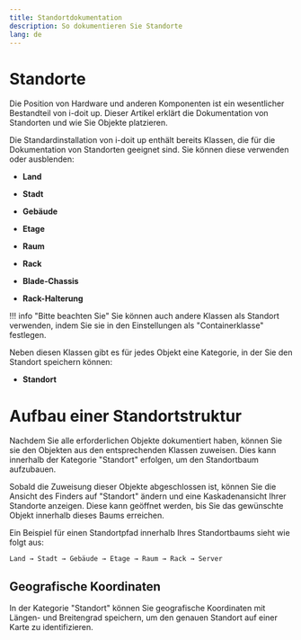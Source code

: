```yaml
---
title: Standortdokumentation
description: So dokumentieren Sie Standorte
lang: de
---
```


# Standorte

Die Position von Hardware und anderen Komponenten ist ein wesentlicher Bestandteil von i-doit up. Dieser Artikel erklärt die Dokumentation von Standorten und wie Sie Objekte platzieren.

Die Standardinstallation von i-doit up enthält bereits Klassen, die für die Dokumentation von Standorten geeignet sind. Sie können diese verwenden oder ausblenden:

- **Land**
- **Stadt**
- **Gebäude**
- **Etage**
- **Raum**
- **Rack**
- **Blade-Chassis**

- **Rack-Halterung**

!!! info "Bitte beachten Sie"
    Sie können auch andere Klassen als Standort verwenden, indem Sie sie in den Einstellungen als "Containerklasse" festlegen.

Neben diesen Klassen gibt es für jedes Objekt eine Kategorie, in der Sie den Standort speichern können:

- **Standort**

# Aufbau einer Standortstruktur

Nachdem Sie alle erforderlichen Objekte dokumentiert haben, können Sie sie den Objekten aus den entsprechenden Klassen zuweisen. Dies kann innerhalb der Kategorie "Standort" erfolgen, um den Standortbaum aufzubauen.

Sobald die Zuweisung dieser Objekte abgeschlossen ist, können Sie die Ansicht des Finders auf "Standort" ändern und eine Kaskadenansicht Ihrer Standorte anzeigen. Diese kann geöffnet werden, bis Sie das gewünschte Objekt innerhalb dieses Baums erreichen.

Ein Beispiel für einen Standortpfad innerhalb Ihres Standortbaums sieht wie folgt aus:

`Land → Stadt → Gebäude → Etage → Raum → Rack → Server`

## Geografische Koordinaten

In der Kategorie "Standort" können Sie geografische Koordinaten mit Längen- und Breitengrad speichern, um den genauen Standort auf einer Karte zu identifizieren.
